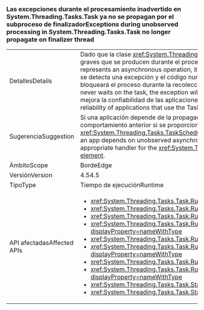 ### <a name="exceptions-during-unobserved-processing-in-systemthreadingtaskstask-no-longer-propagate-on-finalizer-thread"></a><span data-ttu-id="94be9-101">Las excepciones durante el procesamiento inadvertido en System.Threading.Tasks.Task ya no se propagan por el subproceso de finalizador</span><span class="sxs-lookup"><span data-stu-id="94be9-101">Exceptions during unobserved processing in System.Threading.Tasks.Task no longer propagate on finalizer thread</span></span>

|   |   |
|---|---|
|<span data-ttu-id="94be9-102">Detalles</span><span class="sxs-lookup"><span data-stu-id="94be9-102">Details</span></span>|<span data-ttu-id="94be9-103">Dado que la clase <xref:System.Threading.Tasks.Task?displayProperty=name> representa una operación asincrónica, detecta todas las excepciones no graves que se producen durante el procesamiento asincrónico.</span><span class="sxs-lookup"><span data-stu-id="94be9-103">Because the <xref:System.Threading.Tasks.Task?displayProperty=name> class represents an asynchronous operation, it catches all non-severe exceptions that occur during asynchronous processing.</span></span> <span data-ttu-id="94be9-104">En .NET Framework 4.5, si no se detecta una excepción y el código nunca espera a que se complete la tarea, la excepción ya no se propagará por el subproceso de finalizador y bloqueará el proceso durante la recolección de elementos no utilizados.</span><span class="sxs-lookup"><span data-stu-id="94be9-104">In the .NET Framework 4.5, if an exception is not observed and your code never waits on the task, the exception will no longer propagate on the finalizer thread and crash the process during garbage collection.</span></span> <span data-ttu-id="94be9-105">Este cambio mejora la confiabilidad de las aplicaciones que usan la clase Task para realizar un procesamiento asincrónico inadvertido.</span><span class="sxs-lookup"><span data-stu-id="94be9-105">This change enhances the reliability of applications that use the Task class to perform unobserved asynchronous processing.</span></span>|
|<span data-ttu-id="94be9-106">Sugerencia</span><span class="sxs-lookup"><span data-stu-id="94be9-106">Suggestion</span></span>|<span data-ttu-id="94be9-107">Si una aplicación depende de la propagación de excepciones asincrónicas inadvertidas al subproceso de finalizador, se puede restaurar el comportamiento anterior si se proporciona un controlador adecuado para el evento <xref:System.Threading.Tasks.TaskScheduler.UnobservedTaskException>, o bien se establece un [elemento de configuración del entorno de ejecución](~/docs/framework/configure-apps/file-schema/runtime/throwunobservedtaskexceptions-element.md).</span><span class="sxs-lookup"><span data-stu-id="94be9-107">If an app depends on unobserved asynchronous exceptions propagating to the finalizer thread, the previous behavior can be restored by providing an appropriate handler for the <xref:System.Threading.Tasks.TaskScheduler.UnobservedTaskException> event, or by setting a [runtime configuration element](~/docs/framework/configure-apps/file-schema/runtime/throwunobservedtaskexceptions-element.md).</span></span>|
|<span data-ttu-id="94be9-108">Ámbito</span><span class="sxs-lookup"><span data-stu-id="94be9-108">Scope</span></span>|<span data-ttu-id="94be9-109">Borde</span><span class="sxs-lookup"><span data-stu-id="94be9-109">Edge</span></span>|
|<span data-ttu-id="94be9-110">Versión</span><span class="sxs-lookup"><span data-stu-id="94be9-110">Version</span></span>|<span data-ttu-id="94be9-111">4.5</span><span class="sxs-lookup"><span data-stu-id="94be9-111">4.5</span></span>|
|<span data-ttu-id="94be9-112">Tipo</span><span class="sxs-lookup"><span data-stu-id="94be9-112">Type</span></span>|<span data-ttu-id="94be9-113">Tiempo de ejecución</span><span class="sxs-lookup"><span data-stu-id="94be9-113">Runtime</span></span>|
|<span data-ttu-id="94be9-114">API afectadas</span><span class="sxs-lookup"><span data-stu-id="94be9-114">Affected APIs</span></span>|<ul><li><xref:System.Threading.Tasks.Task.Run(System.Action)?displayProperty=nameWithType></li><li><xref:System.Threading.Tasks.Task.Run(System.Action,System.Threading.CancellationToken)?displayProperty=nameWithType></li><li><xref:System.Threading.Tasks.Task.Run(System.Func{System.Threading.Tasks.Task})?displayProperty=nameWithType></li><li><xref:System.Threading.Tasks.Task.Run(System.Func{System.Threading.Tasks.Task},System.Threading.CancellationToken)?displayProperty=nameWithType></li><li><xref:System.Threading.Tasks.Task.Run%60%601(System.Func{%60%600})?displayProperty=nameWithType></li><li><xref:System.Threading.Tasks.Task.Run%60%601(System.Func{%60%600},System.Threading.CancellationToken)?displayProperty=nameWithType></li><li><xref:System.Threading.Tasks.Task.Run%60%601(System.Func{System.Threading.Tasks.Task{%60%600}})?displayProperty=nameWithType></li><li><xref:System.Threading.Tasks.Task.Run%60%601(System.Func{System.Threading.Tasks.Task{%60%600}},System.Threading.CancellationToken)?displayProperty=nameWithType></li><li><xref:System.Threading.Tasks.Task.Start?displayProperty=nameWithType></li><li><xref:System.Threading.Tasks.Task.Start(System.Threading.Tasks.TaskScheduler)?displayProperty=nameWithType></li></ul>|

